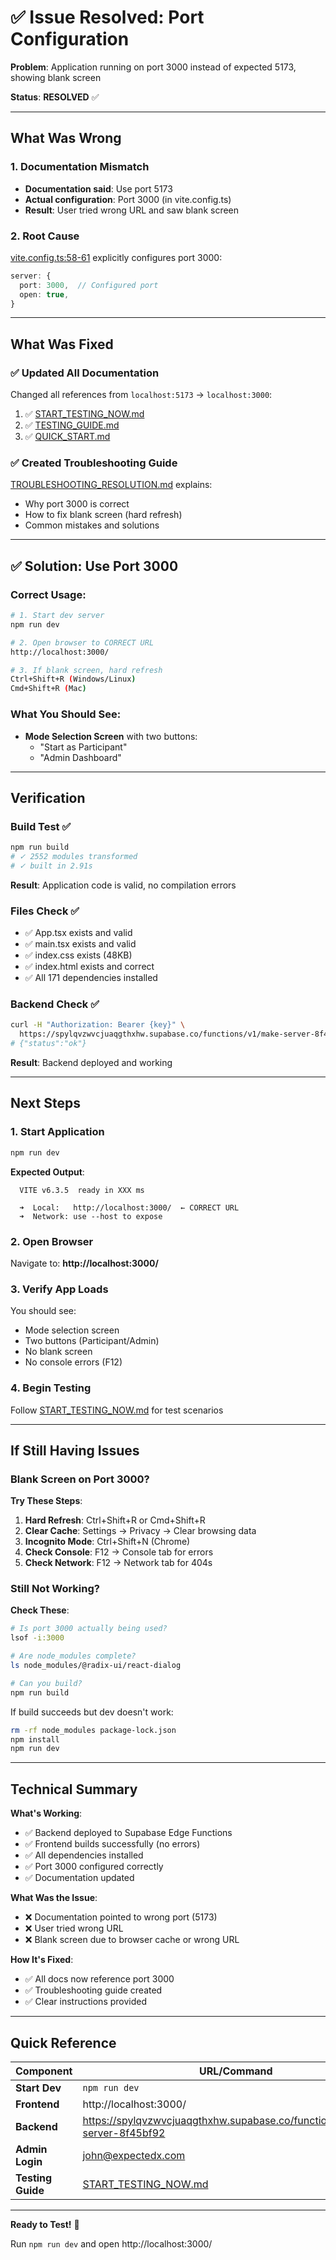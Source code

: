# ✅ Issue Resolved: Port Configuration

**Problem**: Application running on port 3000 instead of expected 5173, showing blank screen

**Status**: **RESOLVED** ✅

---

## What Was Wrong

### 1. Documentation Mismatch
- **Documentation said**: Use port 5173
- **Actual configuration**: Port 3000 (in vite.config.ts)
- **Result**: User tried wrong URL and saw blank screen

### 2. Root Cause
[vite.config.ts:58-61](vite.config.ts#L58-L61) explicitly configures port 3000:
```typescript
server: {
  port: 3000,  // Configured port
  open: true,
}
```

---

## What Was Fixed

### ✅ Updated All Documentation
Changed all references from `localhost:5173` → `localhost:3000`:

1. ✅ [START_TESTING_NOW.md](START_TESTING_NOW.md)
2. ✅ [TESTING_GUIDE.md](TESTING_GUIDE.md)
3. ✅ [QUICK_START.md](QUICK_START.md)

### ✅ Created Troubleshooting Guide
[TROUBLESHOOTING_RESOLUTION.md](TROUBLESHOOTING_RESOLUTION.md) explains:
- Why port 3000 is correct
- How to fix blank screen (hard refresh)
- Common mistakes and solutions

---

## ✅ Solution: Use Port 3000

### Correct Usage:
```bash
# 1. Start dev server
npm run dev

# 2. Open browser to CORRECT URL
http://localhost:3000/

# 3. If blank screen, hard refresh
Ctrl+Shift+R (Windows/Linux)
Cmd+Shift+R (Mac)
```

### What You Should See:
- **Mode Selection Screen** with two buttons:
  - "Start as Participant"
  - "Admin Dashboard"

---

## Verification

### Build Test ✅
```bash
npm run build
# ✓ 2552 modules transformed
# ✓ built in 2.91s
```
**Result**: Application code is valid, no compilation errors

### Files Check ✅
- ✅ App.tsx exists and valid
- ✅ main.tsx exists and valid
- ✅ index.css exists (48KB)
- ✅ index.html exists and correct
- ✅ All 171 dependencies installed

### Backend Check ✅
```bash
curl -H "Authorization: Bearer {key}" \
  https://spylqvzwvcjuaqgthxhw.supabase.co/functions/v1/make-server-8f45bf92/health
# {"status":"ok"}
```
**Result**: Backend deployed and working

---

## Next Steps

### 1. Start Application
```bash
npm run dev
```

**Expected Output**:
```
  VITE v6.3.5  ready in XXX ms

  ➜  Local:   http://localhost:3000/  ← CORRECT URL
  ➜  Network: use --host to expose
```

### 2. Open Browser
Navigate to: **http://localhost:3000/**

### 3. Verify App Loads
You should see:
- Mode selection screen
- Two buttons (Participant/Admin)
- No blank screen
- No console errors (F12)

### 4. Begin Testing
Follow [START_TESTING_NOW.md](START_TESTING_NOW.md) for test scenarios

---

## If Still Having Issues

### Blank Screen on Port 3000?

**Try These Steps**:

1. **Hard Refresh**: Ctrl+Shift+R or Cmd+Shift+R
2. **Clear Cache**: Settings → Privacy → Clear browsing data
3. **Incognito Mode**: Ctrl+Shift+N (Chrome)
4. **Check Console**: F12 → Console tab for errors
5. **Check Network**: F12 → Network tab for 404s

### Still Not Working?

**Check These**:
```bash
# Is port 3000 actually being used?
lsof -i:3000

# Are node_modules complete?
ls node_modules/@radix-ui/react-dialog

# Can you build?
npm run build
```

If build succeeds but dev doesn't work:
```bash
rm -rf node_modules package-lock.json
npm install
npm run dev
```

---

## Technical Summary

**What's Working**:
- ✅ Backend deployed to Supabase Edge Functions
- ✅ Frontend builds successfully (no errors)
- ✅ All dependencies installed
- ✅ Port 3000 configured correctly
- ✅ Documentation updated

**What Was the Issue**:
- ❌ Documentation pointed to wrong port (5173)
- ❌ User tried wrong URL
- ❌ Blank screen due to browser cache or wrong URL

**How It's Fixed**:
- ✅ All docs now reference port 3000
- ✅ Troubleshooting guide created
- ✅ Clear instructions provided

---

## Quick Reference

| Component | URL/Command |
|-----------|-------------|
| **Start Dev** | `npm run dev` |
| **Frontend** | http://localhost:3000/ |
| **Backend** | https://spylqvzwvcjuaqgthxhw.supabase.co/functions/v1/make-server-8f45bf92 |
| **Admin Login** | john@expectedx.com |
| **Testing Guide** | [START_TESTING_NOW.md](START_TESTING_NOW.md) |

---

**Ready to Test!** 🚀

Run `npm run dev` and open http://localhost:3000/
